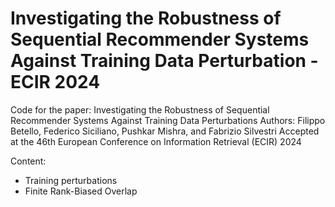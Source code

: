 # Investigating the Robustness of Sequential Recommender Systems Against Training Data Perturbation - ECIR 2024

Code for the paper:
Investigating the Robustness of Sequential Recommender Systems Against Training Data Perturbations
Authors: Filippo Betello, Federico Siciliano, Pushkar Mishra, and Fabrizio Silvestri
Accepted at the 46th European Conference on Information Retrieval (ECIR) 2024

Content:
- Training perturbations
- Finite Rank-Biased Overlap
